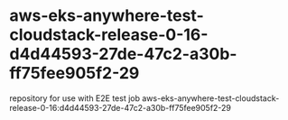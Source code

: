 # aws-eks-anywhere-test-cloudstack-release-0-16-d4d44593-27de-47c2-a30b-ff75fee905f2-29
repository for use with E2E test job aws-eks-anywhere-test-cloudstack-release-0-16:d4d44593-27de-47c2-a30b-ff75fee905f2-29
